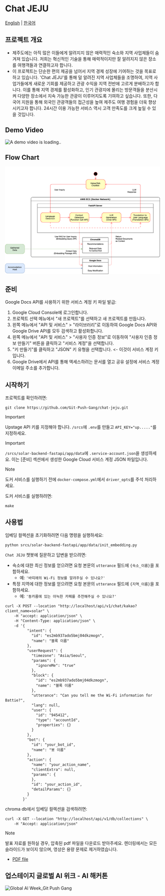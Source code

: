 # Chat JEJU

[English](README.md) | [한국어](README.ko.md)

## 프로젝트 개요

- 제주도에는 아직 많은 이들에게 알려지지 않은 매력적인 숙소와 지역 사업체들이 숨겨져 있습니다. 저희는 혁신적인 기술을 통해 매력적이지만 잘 알려지지 않은 장소를 여행객들과 연결하고자 합니다.
- 이 프로젝트는 단순한 편의 제공을 넘어서 지역 경제 성장에 기여하는 것을 목표로 하고 있습니다. 'Chat JEJU'를 통해 덜 알려진 지역 사업체들을 조명하여, 지역 사업가들에게 새로운 기회를 제공하고 관광
  수익을 지역 전반에 고르게 분배하고자 합니다. 이를 통해 지역 경제를 활성화하고, 인기 관광지에 몰리는 방문객들을 분산시켜 다양한 장소에서 지속 가능한 관광이 이루어지도록 기여하고 싶습니다. 또한, 다국어 지원을
  통해 외국인 관광객들의 접근성을 높여 제주도 여행 경험을 더욱 향상시키고자 합니다. 24시간 이용 가능한 서비스 역시 고객 만족도를 크게 높일 수 있을 것입니다.

## Demo Video

<img width="300" src="./resources/demo_video.gif" alt="A demo video is loading..">

## Flow Chart

![Flowchart.png](./resources/Flowchart.png)

## 준비

Google Docs API를 사용하기 위한 서비스 계정 키 파일 발급:

1. Google Cloud Console에 로그인합니다.
2. 프로젝트 선택 메뉴에서 "새 프로젝트"를 선택하고 새 프로젝트를 만듭니다.
3. 왼쪽 메뉴에서 "API 및 서비스" > "라이브러리"로 이동하여 Google Docs API와 Google Drive API를 모두 검색하고 활성화합니다.
4. 왼쪽 메뉴에서 "API 및 서비스" > "사용자 인증 정보"로 이동하여 "사용자 인증 정보 만들기" 버튼을 클릭하고 "서비스 계정"을 선택합니다.
5. "키 만들기"를 클릭하고 "JSON" 키 유형을 선택합니다. <- 이것이 서비스 계정 키입니다.
6. Google Drive에서 API를 통해 액세스하려는 문서를 열고 공유 설정에 서비스 계정 이메일 주소를 추가합니다.

## 시작하기

프로젝트를 확인하려면:

```
git clone https://github.com/Git-Push-Gang/chat-jeju.git
```

> [!IMPORTANT]
> Upstage API 키를 지정해야 합니다. `/srcs`에 `.env`를 만들고 `API_KEY="up....."`를 지정하세요.

> [!IMPORTANT]
> `/srcs/solar-backend-fastapi/app/data`에 `.service-account.json`을 생성하세요.
> 이는 [준비] 섹션에서 생성한 Google Cloud 서비스 계정 JSON 파일입니다.

> [!NOTE]
> 도커 서비스를 실행하기 전에 `docker-compose.yml`에서 `driver_opts`를 주석 처리하세요.

도커 서비스를 실행하려면:

```
make
```

## 사용법

임베딩 컬렉션을 초기화하려면 다음 명령을 실행하세요:

```
python srcs/solar-backend-fastapi/app/data/init_embedding.py
```

`Chat JEJU` 챗봇에 질문하고 답변을 받으려면:

- 숙소에 대한 최신 정보를 얻으려면 요청 본문의 `utterance` 필드에 `{숙소_이름}`을 포함하세요.
    - 예: `'바띠에의 Wi-Fi 정보를 알려주실 수 있나요?'`
- 특정 지역에 대한 정보를 얻으려면 요청 본문의 `utterance` 필드에 `{지역_이름}`을 포함하세요.
    - 예: `'동카름에 있는 아늑한 카페를 추천해주실 수 있나요?'`

```
curl -X POST --location "http://localhost/api/v1/chat/kakao?client_name=solar" \
    -H "accept: application/json" \
    -H "Content-Type: application/json" \
    -d '{
          "intent": {
            "id": "es2mb937ado5bmj04dkzmogn",
            "name": "블록 이름"
          },
          "userRequest": {
            "timezone": "Asia/Seoul",
            "params": {
              "ignoreMe": "true"
            },
            "block": {
              "id": "es2mb937ado5bmj04dkzmogn",
              "name": "블록 이름"
            },
            "utterance": "Can you tell me the Wi-Fi information for Battie?",
            "lang": null,
            "user": {
              "id": "945412",
              "type": "accountId",
              "properties": {}
            }
          },
          "bot": {
            "id": "your_bot_id",
            "name": "봇 이름"
          },
          "action": {
            "name": "your_action_name",
            "clientExtra": null,
            "params": {
            },
            "id": "your_action_id",
            "detailParams": {}
          }
        }'
```

chroma db에서 임베딩 컬렉션을 검색하려면:

```
curl -X GET --location "http://localhost/api/v1/db/collections" \
    -H "Accept: application/json"
```

> [!NOTE]
> 발표 자료를 원하실 경우, 압축된 pdf 파일을 다운로드 받아주세요. 
> 렌더링에서는 모든 슬라이드가 보이지 않으며, 영상은 용량 문제로 제거하였습니다.
> - [PDF file](resources/chat_jeju_presentation.compressed.pdf)

## 업스테이지 글로벌 AI 위크 - AI 해커톤
![Global AI Week_Git Push Gang](https://github.com/user-attachments/assets/58d7fc51-2882-4569-b997-9a0683509705)


